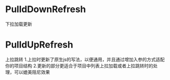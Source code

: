 # PulldDownRefresh
下拉加载更新

# PulldUpRefresh
上拉跳转
1.上拉时更新了原生js的写法，以便通用，并且通过增加入参的方式适配你的项目结构
2.更新的部分更适合于项目中列表上拉加载或者上拉跳转时的处理，可以媲美阻尼效果
